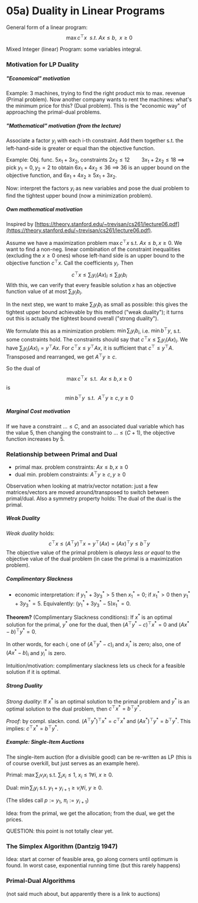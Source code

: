 # 05a) Duality in Linear Programs
General form of a linear program:
$$\max c^\top x ~~ s.t. ~Ax \leq b, ~~x \geq 0$$

Mixed Integer (linear) Program: some variables integral.

### Motivation for LP Duality

##### "Economical" motivation
Example: 3 machines, trying to find the right product mix to max. revenue (Primal problem). Now another company wants to rent the machines: what's the minimum price for this? (Dual problem). This is the "economic way" of approaching the primal-dual problems.

##### "Mathematical" motivation (from the lecture)
Associate a factor $y_i$ with each i-th constraint. Add them together s.t. the left-hand-side is greater or equal than the objective function. 


Example:
Obj. func. $5x_1 + 3x_2$, constraints $2x_2 \leq 12 \qquad 3x_1+2x_2\leq 18$ ==> pick $y_1=0,y_2=2$ to obtain $6x_1 + 4x_2 \leq 36$ ==> 36 is an upper bound on the objective function, and $6 x_1 + 4x_2 \geq 5x_1 + 3x_2$.

Now: interpret the factors $y_i$ as new variables and pose the dual problem to find the tightest upper bound (now a minimization problem).

##### Own mathematical motivation
Inspired by [https://theory.stanford.edu/~trevisan/cs261/lecture06.pdf](https://theory.stanford.edu/~trevisan/cs261/lecture06.pdf).

Assume we have a maximization problem $\max c^\top x$ s.t. $Ax \leq b, x \geq 0$.
We want to find a non-neg. linear combination of the constraint inequalities (excluding the $x \geq 0$ ones) whose left-hand side is an upper bound to the objective function $c^\top x$. Call the coefficients $y_i$. Then
$$c^\top x \leq \sum_i y_i (Ax)_i \leq \sum_i y_i b_i$$
With this, we can verify that every feasible solution $x$ has an objective function value of at most $\sum_i y_i b_i$.

In the next step, we want to make $\sum_i y_i b_i$ as small as possible: this gives the tightest upper bound achievable by this method ("weak duality"); it turns out this is actually the tightest bound overall ("strong duality").

We formulate this as a minimization problem: $\min \sum_i y_i b_i$, i.e. $\min b^\top y$, s.t. some constraints hold. The constraints should say that $c^\top x \leq \sum_i y_i (Ax)_i$. We have $\sum_i y_i (Ax)_i = y^\top Ax$. For $c^\top x \leq y^\top A x$, it is sufficient that $c^\top \leq y^\top A$. Transposed and rearranged, we get $A^\top y \geq c$.

So the dual of
$$\max c^\top x~~\text{s.t.}~~Ax \leq b, x \geq 0$$
is
$$\min b^\top y~~\text{s.t.}~~A^\top y \geq c, y \geq 0$$

##### Marginal Cost motivation
If we have a constraint $\dots \leq C$, and an associated dual variable which has the value 5, then changing the constraint to $\dots \leq (C+1)$, the objective function increases by 5.

### Relationship between Primal and Dual
- primal max. problem constraints: $Ax \leq b, x \geq 0$
- dual min. problem constraints: $A^\top y \geq c, y \geq 0$

Observation when looking at matrix/vector notation: just a few matrices/vectors are moved around/transposed to switch between primal/dual. Also a symmetry property holds: The dual of the dual is the primal.


##### Weak Duality
*Weak duality* holds:
$$c^\top x \leq (A^\top y)^\top x = y^\top (Ax) = (Ax)^\top y \leq b^\top y$$
The objective value of the primal problem is *always less or equal* to the objective value of the dual problem (in case the primal is a maximization problem).

##### Complimentary Slackness
- economic interpretation: if $y_1^\ast + 3 y_3^\ast > 5$ then $x_1^\ast = 0$; if $x_1^\ast > 0$ then $y_1^\ast + 3y_3^\ast = 5$. Equivalently: $(y_1^\ast + 3y_3^\ast - 5)x_1^\ast = 0$.

**Theorem?** (Complimentary Slackness conditions): If $x^\ast$ is an optimal solution for the primal, $y^\ast$ one for the dual, then $(A^\top y^\ast - c)^\top x^\ast = 0$ and $(Ax^\ast - b)^\top y^\ast = 0$.

In other words, for each $i$, one of $(A^\top y^\ast -c)_i$ and $x^\ast_i$ is zero; also, one of $(Ax^\ast - b)_i$ and $y^\ast_i$ is zero.

Intuition/motivation: complimentary slackness lets us check for a feasible solution if it is optimal.

##### Strong Duality
*Strong duality*: If $x^\ast$ is an optimal solution to the primal problem and $y^\ast$ is an optimal solution to the dual problem, then $c^\top x^\ast = b^\top y^\ast$.

*Proof*: by compl. slackn. cond. $(A^\top y^\ast)^\top x^\ast = c^\top x^\ast$ and $(Ax^\ast)^\top y^\ast = b^\top y^\ast$. This implies: $c^\top x^\ast = b^\top y^\ast$.


##### Example: Single-Item Auctions
The single-item auction (for a divisible good) can be re-written as LP (this is of course overkill, but just serves as an example here).

Primal: $\max \sum_i v_i x_i$ s.t. $\sum_i x_i \leq 1$, $x_i \leq 1 \forall i$, $x \geq 0$.

Dual: $\min \sum_i y_i$ s.t. $y_1 + y_{i+1} \geq v_i \forall i$, $y \geq 0$.

(The slides call $p := y_1$, $\pi_i := y_{i+1}$)

Idea: from the primal, we get the allocation; from the dual, we get the prices.

QUESTION: this point is not totally clear yet.


### The Simplex Algorithm (Dantzig 1947)
Idea: start at corner of feasible area, go along corners until optimum is found. In worst case, exponential running time (but this rarely happens)

### Primal-Dual Algorithms
(not said much about, but apparently there is a link to auctions)